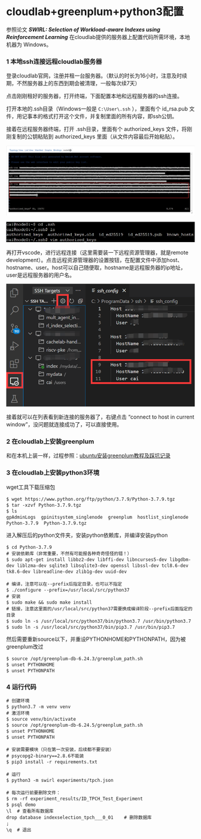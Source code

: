 # cloudlab+greenplum+python3配置


参照论文 ***SWIRL: Selection of Workload-aware Indexes using Reinforcement Learning***  在cloudlab提供的服务器上配置代码所需环境，本地机器为 Windows。

### 1 本地ssh连接远程cloudlab服务器

登录cloudlab官网，注册并租一台服务器。（默认的时长为16小时，注意及时续期，不然服务器上的东西到期会被清理，一般每次续7天）

点击刚刚租好的服务器，打开终端，下面配置本地和远程服务器的ssh连接。

打开本地的.ssh目录（Windows一般是 `C:\User\.ssh` ），里面有个 id_rsa.pub 文件，用记事本的格式打开这个文件，并复制里面的所有内容，即ssh公钥。

接着在远程服务器终端，打开 .ssh目录，里面有个 authorized_keys 文件，将刚刚复制的公钥粘贴到 authorized_keys 里面（从文件内容最后开始粘贴）。

![img1](/img/cloudlab/1.png)

![img1](/img/cloudlab/2.png)

再打开vscode，进行远程连接（这里需要装一下远程资源管理器，就是remote development）。点击远程资源管理器的设置按钮，在配置文件中添加host、hostname、user。host可以自己随便取，hostname是远程服务器的ip地址，user是远程服务器的用户名。

![img1](/img/cloudlab/3.png)

接着就可以在列表看到新连接的服务器了，右键点击 “connect to host in current window”，没问题就连接成功了，可以直接使用。

### 2 在cloudlab上安装greenplum

和在本机上装一样，过程参照：[ubuntu安装greenplum教程及踩坑记录](https://imcaicai.github.io/ubuntu安装greenplum教程及踩坑记录/)

### 3 在cloudlab上安装python3环境

wget工具下载压缩包

```shell
$ wget https://www.python.org/ftp/python/3.7.9/Python-3.7.9.tgz
$ tar -xzvf Python-3.7.9.tgz
$ ls
gpAdminLogs  gpinitsystem_singlenode  greenplum  hostlist_singlenode  Python-3.7.9  Python-3.7.9.tgz
```

进入解压后的python文件夹，安装python依赖库，并编译安装python

```shell
$ cd Python-3.7.9
# 安装依赖库（非常重要，不然有可能报各种奇奇怪怪的错！）
$ sudo apt-get install libbz2-dev libffi-dev libncurses5-dev libgdbm-dev liblzma-dev sqlite3 libsqlite3-dev openssl libssl-dev tcl8.6-dev tk8.6-dev libreadline-dev zlib1g-dev uuid-dev

# 编译，注意可以在--prefix后指定目录，也可以不指定
$ ./configure --prefix=/usr/local/src/python37
# 安装
$ sudo make && sudo make install
# 链接，注意这里面的/usr/local/src/python37需要换成编译阶段--prefix后面指定的目录
$ sudo ln -s /usr/local/src/python37/bin/python3.7 /usr/bin/python3.7
$ sudo ln -s /usr/local/src/python37/bin/pip3.7 /usr/bin/pip3.7
```

然后需要重新source以下，并重设PYTHONHOME和PYTHONPATH，因为被greenplum改过

```shell
$ source /opt/greenplum-db-6.24.3/greenplum_path.sh
$ unset PYTHONHOME
$ unset PYTHONPATH
```

### 4 运行代码

```shell 
# 创建环境
$ python3.7 -m venv venv
# 激活环境
$ source venv/bin/activate
$ source /opt/greenplum-db-6.24.5/greenplum_path.sh
$ unset PYTHONHOME
$ unset PYTHONPATH

# 安装需要模块（只在第一次安装，后续都不要安装）
# psycopg2-binary==2.8.6不能装
$ pip3 install -r requirements.txt

# 运行
$ python3 -m swirl experiments/tpch.json

# 每次运行前要删除文件：
$ rm -rf experiment_results/ID_TPCH_Test_Experiment
$ psql demo	
\l	# 查看所有数据库
drop database indexselection_tpch___0_01	# 删除数据库
;
\q	# 退出
```


